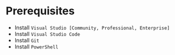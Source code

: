 


# Prerequisites

- Install `Visual Studio [Community, Professional, Enterprise]`
- Install `Visual Studio Code`
- Install `Git`
- Install `PowerShell`